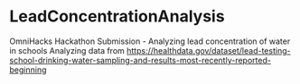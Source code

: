 # LeadConcentrationAnalysis
OmniHacks Hackathon Submission - Analyzing lead concentration of water in schools
Analyzing data from https://healthdata.gov/dataset/lead-testing-school-drinking-water-sampling-and-results-most-recently-reported-beginning
